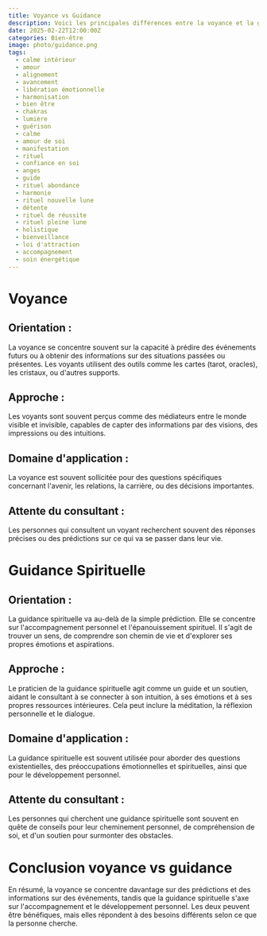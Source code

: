 ```yaml
---
title: Voyance vs Guidance
description: Voici les principales différences entre la voyance et la guidance spirituelle, présentées de manière simple et clair.
date: 2025-02-22T12:00:00Z
categories: Bien-être
image: photo/guidance.png
tags:
  - calme intérieur
  - amour
  - alignement
  - avancement
  - libération émotionnelle
  - harmonisation
  - bien être
  - chakras
  - lumière
  - guérison
  - calme
  - amour de soi
  - manifestation
  - rituel
  - confiance en soi
  - anges
  - guide
  - rituel abondance
  - harmonie
  - rituel nouvelle lune
  - détente
  - rituel de réussite
  - rituel pleine lune
  - holistique
  - bienveillance
  - loi d'attraction
  - accompagnement
  - soin énergétique
---
```


# Voyance

## Orientation :

La voyance se concentre souvent sur la capacité à prédire des événements futurs ou à obtenir des informations sur des situations passées ou présentes. Les voyants utilisent des outils comme les cartes (tarot, oracles), les cristaux, ou d'autres supports.

## Approche :

Les voyants sont souvent perçus comme des médiateurs entre le monde visible et invisible, capables de capter des informations par des visions, des impressions ou des intuitions.

## Domaine d'application :

La voyance est souvent sollicitée pour des questions spécifiques concernant l'avenir, les relations, la carrière, ou des décisions importantes.

## Attente du consultant :

Les personnes qui consultent un voyant recherchent souvent des réponses précises ou des prédictions sur ce qui va se passer dans leur vie.

# Guidance Spirituelle

## Orientation :

La guidance spirituelle va au-delà de la simple prédiction. Elle se concentre sur l'accompagnement personnel et l'épanouissement spirituel. Il s'agit de trouver un sens, de comprendre son chemin de vie et d'explorer ses propres émotions et aspirations.

## Approche :

Le praticien de la guidance spirituelle agit comme un guide et un soutien, aidant le consultant à se connecter à son intuition, à ses émotions et à ses propres ressources intérieures. Cela peut inclure la méditation, la réflexion personnelle et le dialogue.

## Domaine d'application :

La guidance spirituelle est souvent utilisée pour aborder des questions existentielles, des préoccupations émotionnelles et spirituelles, ainsi que pour le développement personnel.

## Attente du consultant :

Les personnes qui cherchent une guidance spirituelle sont souvent en quête de conseils pour leur cheminement personnel, de compréhension de soi, et d'un soutien pour surmonter des obstacles.

# Conclusion voyance vs guidance

En résumé, la voyance se concentre davantage sur des prédictions et des informations sur des événements, tandis que la guidance spirituelle s'axe sur l'accompagnement et le développement personnel. Les deux peuvent être bénéfiques, mais elles répondent à des besoins différents selon ce que la personne cherche.

